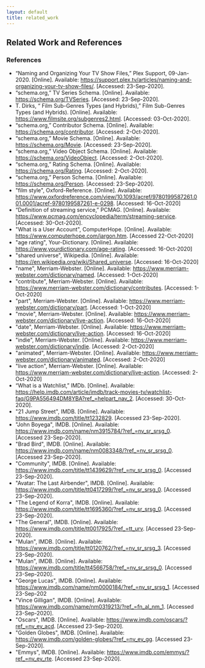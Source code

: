 ```yaml
---
layout: default
title: related_work
---
```


## Related Work and References

### References

- “Naming and Organizing Your TV Show Files,” Plex Support, 09-Jan-2020. [Online]. Available: https://support.plex.tv/articles/naming-and-organizing-your-tv-show-files/. [Accessed: 23-Sep-2020].
- “schema.org,” TV Series Schema. [Online]. Available: https://schema.org/TVSeries. [Accessed: 23-Sep-2020].
- T. Dirks, “ Film Sub-Genres Types (and Hybrids),” Film Sub-Genres Types (and Hybrids). [Online]. Available: https://www.filmsite.org/subgenres2.html. [Accessed: 03-Oct-2020].
- “schema.org,” Contributor Schema. [Online]. Available: https://schema.org/contributor. [Accessed: 2-Oct-2020].
- “schema.org,” Movie Schema. [Online]. Available: https://schema.org/Movie. [Accessed: 23-Sep-2020].
- “schema.org,” Video Object Schema. [Online]. Available: https://schema.org/VideoObject. [Accessed: 2-Oct-2020].
- “schema.org,” Rating Schema. [Online]. Available: https://schema.org/Rating. [Accessed: 2-Oct-2020].
- “schema.org,” Person Schema. [Online]. Available: https://schema.org/Person. [Accessed: 23-Sep-2020].
- "film style", Oxford-Reference. [Online]. Available: https://www.oxfordreference.com/view/10.1093/acref/9780199587261.001.0001/acref-9780199587261-e-0298. [Accessed: 16-Oct-2020]
- “Definition of streaming service,” PCMAG. [Online]. Available: https://www.pcmag.com/encyclopedia/term/streaming-service. [Accessed: 30-Oct-2020].
- "What is a User Account", ComputerHope. [Online]. Available: https://www.computerhope.com/jargon.htm. [Accessed 22-Oct-2020]
- "age rating", Your-Dictionary. [Online]. Available: https://www.yourdictionary.com/age-rating. [Accessed: 16-Oct-2020]
- "shared universe", Wikipedia. [Online]. Available: https://en.wikipedia.org/wiki/Shared_universe. [Accessed: 16-Oct-2020]
- "name", Merriam-Webster. [Online]. Available: https://www.merriam-webster.com/dictionary/named. [Accessed: 1-Oct-2020]
- "contribute", Merriam-Webster. [Online]. Available: https://www.merriam-webster.com/dictionary/contributes. [Accessed: 1-Oct-2020]
- "part", Merriam-Webster. [Online]. Available: https://www.merriam-webster.com/dictionary/part. [Accessed: 1-Oct-2020]
- "movie", Merriam-Webster. [Online]. Available: https://www.merriam-webster.com/dictionary/live-action. [Accessed: 16-Oct-2020]
- "date", Merriam-Webster. [Online]. Available: https://www.merriam-webster.com/dictionary/live-action. [Accessed: 16-Oct-2020]
- "indie", Merriam-Webster. [Online]. Available: https://www.merriam-webster.com/dictionary/indie. [Accessed: 2-Oct-2020]
- "animated", Merriam-Webster. [Online]. Available: https://www.merriam-webster.com/dictionary/animated. [Accessed: 2-Oct-2020]
- "live action", Merriam-Webster. [Online]. Available: https://www.merriam-webster.com/dictionary/live-action. [Accessed: 2-Oct-2020]
- “What is a Watchlist,” IMDb. [Online]. Available: https://help.imdb.com/article/imdb/track-movies-tv/watchlist-faq/G9PA556494DM8YBA?ref_=helpart_nav_2. [Accessed: 30-Oct-2020].
- "21 Jump Street", IMDB. [Online]. Available: https://www.imdb.com/title/tt1232829. [Accessed 23-Sep-2020].
- "John Boyega", IMDB. [Online]. Available: https://www.imdb.com/name/nm3915784/?ref_=nv_sr_srsg_0. [Accessed 23-Sep-2020].
- "Brad Bird", IMDB. [Online]. Available: https://www.imdb.com/name/nm0083348/?ref_=nv_sr_srsg_0. [Accessed 23-Sep-2020].
- "Community", IMDB. [Online]. Available: https://www.imdb.com/title/tt1439629/?ref_=nv_sr_srsg_0. [Accessed 23-Sep-2020].
- "Avatar: The Last Airbender", IMDB. [Online]. Available: https://www.imdb.com/title/tt0417299/?ref_=nv_sr_srsg_0. [Accessed 23-Sep-2020].
- "The Legend of Korra", IMDB. [Online]. Available: https://www.imdb.com/title/tt1695360/?ref_=nv_sr_srsg_0. [Accessed 23-Sep-2020].
- "The General", IMDB. [Online]. Available: https://www.imdb.com/title/tt0017925/?ref_=tt_urv. [Accessed 23-Sep-2020].
- "Mulan", IMDB. [Online]. Available: https://www.imdb.com/title/tt0120762/?ref_=nv_sr_srsg_3. [Accessed 23-Sep-2020].
- "Mulan", IMDB. [Online]. Available: https://www.imdb.com/title/tt4566758/?ref_=nv_sr_srsg_0. [Accessed 23-Sep-2020].
- "George Lucas", IMDB. [Online]. Available: https://www.imdb.com/name/nm0000184/?ref_=nv_sr_srsg_1. [Accessed 23-Sep-202
- "Vince Gilligan", IMDB. [Online]. Available: https://www.imdb.com/name/nm0319213/?ref_=fn_al_nm_1. [Accessed 23-Sep-2020].
- "Oscars", IMDB. [Online]. Available: https://www.imdb.com/oscars/?ref_=nv_ev_acd. [Accessed 23-Sep-2020].
- "Golden Globes", IMDB. [Online]. Available: https://www.imdb.com/golden-globes/?ref_=nv_ev_gg. [Accessed 23-Sep-2020].
- "Emmys", IMDB. [Online]. Available: https://www.imdb.com/emmys/?ref_=nv_ev_rte. [Accessed 23-Sep-2020].
